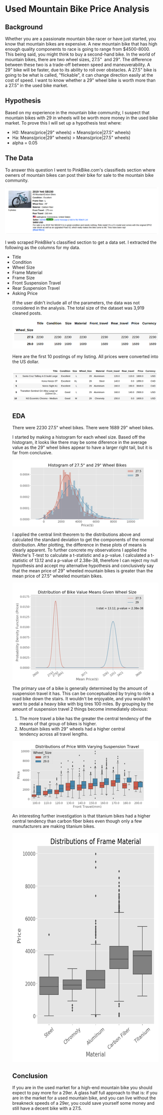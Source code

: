 # Used Mountain Bike Price Analysis
## Background
Whether you are a passionate mountain bike racer or have just started, you know that mountain bikes are expensive. A new mountain bike that has high enough quality components to race is going to range from $4500-8000. This being said, you might think to buy a second-hand bike. In the world of mountain bikes, there are two wheel sizes, 27.5"  and 29". The difference between these two is a trade-off between speed and maneuverability. A 29" bike will be faster, due to its ability to roll over obstacles. A 27.5" bike is going to be what is called, "flickable", it can change direction easily at the cost of speed. I want to know whether a 29" wheel bike is worth more than a 27.5" in the used bike market.

## Hypothesis
Based on my experience in the mountain bike community, I suspect that mountain bikes with 29 in wheels will be worth more money in the used bike market. To prove this I will set up a hypothesis test where:
<ul>
    <li> H0: Means(price|29" wheels) = Means(price|27.5" wheels)
    <li> Ha: Means(price|29" wheels) > Means(price|27.5" wheels)
    <li> alpha = 0.05
</ul>

## The Data
To answer this question I went to PinkBike.com's classifieds section where owners of mountain bikes can post their bike for sale to the mountain bike community. 

<p align="center">
  <img src="Images/posting.png" >
</p>

I web scraped PinkBike's classified section to get a data set. I extracted the following as the columns for my data.
<ul> 
    <li>Title
    <li>Condition
    <li>Wheel Size
    <li>Frame Material
    <li>Frame Size
    <li>Front Suspension Travel
    <li>Rear Suspension Travel
    <li>Asking Price

If the user didn't include all of the parameters, the data was not considered in the analysis. The total size of the dataset was 3,919 cleaned posts. 

<p align="center">
  <img src="Images/cleaned_data.png" >
</p>
Here are the first 10 postings of my listing. All prices were converted into the US dollar. 
<p align="center">
  <img src="Images/df_head.png" >
</p>

## EDA 
There were 2230 27.5" wheel bikes.
There were 1689 29" wheel bikes. 

I started by making a histogram for each wheel size. Based off the histogram, it looks like there may be some diference in the average value as the 29" wheel bikes appear to have a larger right tail, but it is far from conclusive.

<p align="center">
  <img src="Images/hist_kde.png" >
</p>

I applied the central limit theorem to the distributions above and calculated the standard deviation to get the components of the normal distribution. After plotting, the difference in these plots of means is clearly apparent. To further concrete my observations I applied the Welche's T-test to calculate a t-statistic and a p-value. I calculated a t-statistic of 13.12 and a p-value of 2.38e-38, therefore I can reject my null hypothesis and accept my alternative hypothesis and conclusively say that the mean price of 29" wheeled mountain bikes is greater than the mean price of 27.5" wheeled mountain bikes. 

<p align="center">
  <img src="Images/Dist_of_means.png" >
</p>

The primary use of a bike is generally determined by the amount of suspension travel it has. This can be conceptualized by trying to ride a road bike down the stairs. It wouldn't be enjoyable, and you wouldn't want to pedal a heavy bike with big tires 100 miles. By grouping by the amount of suspension travel 2 things become immediately obvious:
1. The more travel a bike has the greater the central tendency of the means of that group of bikes is higher.
2. Mountain bikes with 29" wheels had a higher central tendency across all travel lengths.
<p align="center">
  <img src="Images/box_plot.png" >
</p>

An interesting further investigation is that titanium bikes had a higher central tendency than carbon fiber bikes even though only a few manufacturers are making titanium bikes. 

<p align="center">
  <img src="Images/boxplot_material.png" width=600 height=750  >
</p>

## Conclusion
If you are in the used market for a high-end mountain bike you should expect to pay more for a 29er. A glass half full approach to that is: if you are in the market for a used mountain bike, and you can live without the breakneck speeds of a 29er, you could save yourself some money and still have a decent bike with a 27.5. 